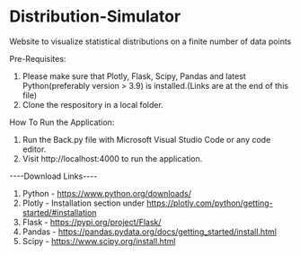 # Distribution-Simulator
Website to visualize statistical distributions on a finite number of data points

Pre-Requisites:
1. Please make sure that Plotly, Flask, Scipy, Pandas and latest Python(preferably version > 3.9) is installed.(Links are at the end of this file)
2. Clone the respository in a local folder.

How To Run the Application:
1. Run the Back.py file with Microsoft Visual Studio Code or any code editor.
2. Visit http://localhost:4000 to run the application.

----Download Links----

1. Python - https://www.python.org/downloads/
2. Plotly - Installation section under https://plotly.com/python/getting-started/#installation
3. Flask - https://pypi.org/project/Flask/
4. Pandas - https://pandas.pydata.org/docs/getting_started/install.html
5. Scipy - https://www.scipy.org/install.html
